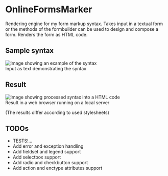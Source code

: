 OnlineFormsMarker
=================

Rendering engine for my form markup syntax. Takes input in a textual form or
the methods of the formbuilder can be used to design and compose a form. Renders
the form as HTML code.

Sample syntax
-------------

![Image showing an example of the syntax](http://libal.eu/imghost/ofm1.PNG "Sample syntax")
<br>Input as text demonstrating the syntax


Result
------

![Image showing processed syntax into a HTML code](http://libal.eu/imghost/ofm2.PNG "Processed syntax")
<br>Result in a web browser running on a local server

(The results differ according to used stylesheets)



TODOs
------

* TESTS!...
* Add error and exception handling
* Add fieldset and legend support
* Add selectbox support
* Add radio and checkbutton support
* Add action and enctype attributes support